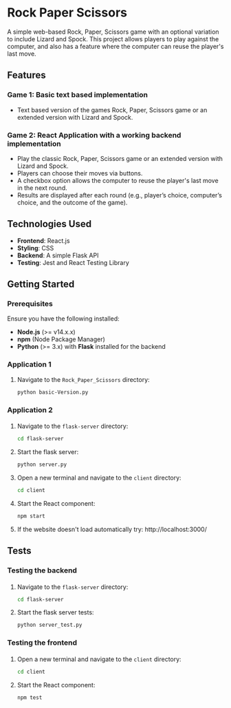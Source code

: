 # Rock Paper Scissors

A simple web-based Rock, Paper, Scissors game with an optional variation to include Lizard and Spock. This project allows players to play against the computer, and also has a feature where the computer can reuse the player's last move.

## Features

### Game 1: Basic text based implementation 

- Text based version of the games Rock, Paper, Scissors game or an extended version with Lizard and Spock.

### Game 2: React Application with a working backend implementation

- Play the classic Rock, Paper, Scissors game or an extended version with Lizard and Spock.
- Players can choose their moves via buttons.
- A checkbox option allows the computer to reuse the player's last move in the next round.
- Results are displayed after each round (e.g., player’s choice, computer’s choice, and the outcome of the game).

## Technologies Used

- **Frontend**: React.js
- **Styling**: CSS
- **Backend**: A simple Flask API
- **Testing**: Jest and React Testing Library

## Getting Started

### Prerequisites

Ensure you have the following installed:

- **Node.js** (>= v14.x.x)
- **npm** (Node Package Manager)
- **Python** (>= 3.x) with **Flask** installed for the backend

### Application 1

1. Navigate to the `Rock_Paper_Scissors` directory:
   ```bash
   python basic-Version.py

### Application 2

#### 
1. Navigate to the `flask-server` directory:
   ```bash
   cd flask-server

2. Start the flask server:
   ```bash
   python server.py

3. Open a new terminal and navigate to the `client` directory:
   ```bash
   cd client

4. Start the React component:
   ```bash
   npm start

5. If the website doesn't load automatically try:
    http://localhost:3000/

## Tests

### Testing the backend 
####
1. Navigate to the `flask-server` directory:
   ```bash
   cd flask-server

2. Start the flask server tests:
   ```bash
   python server_test.py

### Testing the frontend 
####
1. Open a new terminal and navigate to the `client` directory:
   ```bash
   cd client

2. Start the React component:
   ```bash
   npm test




